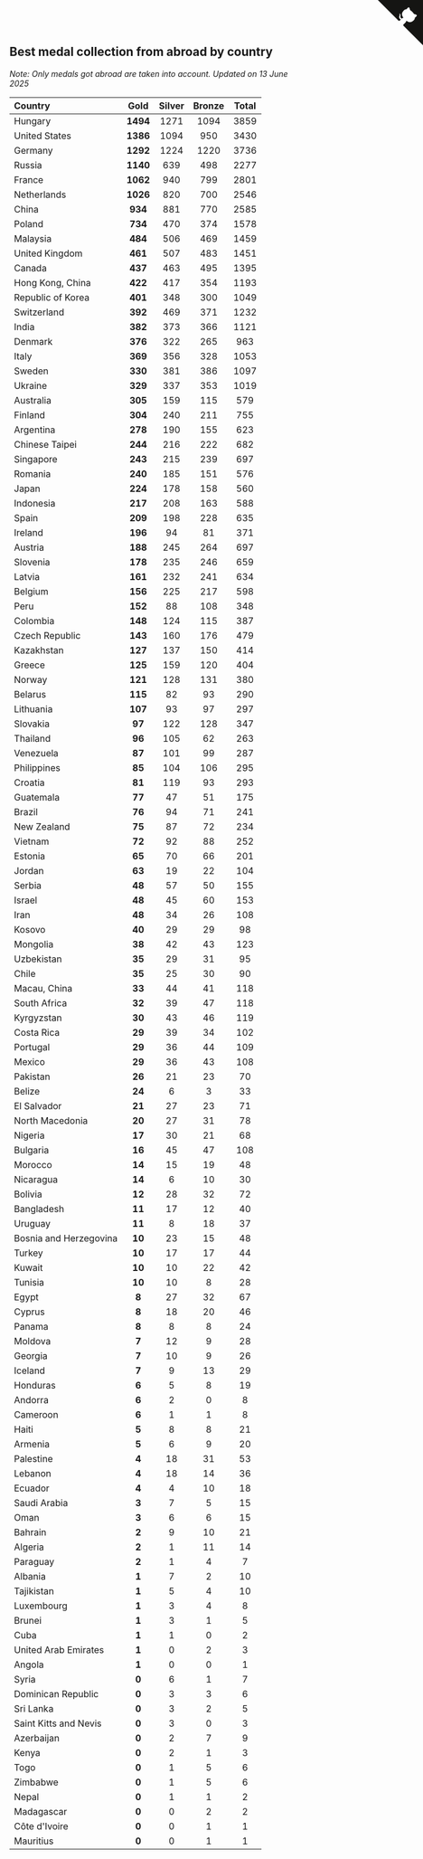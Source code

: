 ## Best medal collection from abroad by country

*Note: Only medals got abroad are taken into account.*
*Updated on 13 June 2025*

| Country | Gold | Silver | Bronze | Total |
| :--- | :--: | :--: | :--: | :--: |
| Hungary | **1494** | 1271 | 1094 | 3859 |
| United States | **1386** | 1094 | 950 | 3430 |
| Germany | **1292** | 1224 | 1220 | 3736 |
| Russia | **1140** | 639 | 498 | 2277 |
| France | **1062** | 940 | 799 | 2801 |
| Netherlands | **1026** | 820 | 700 | 2546 |
| China | **934** | 881 | 770 | 2585 |
| Poland | **734** | 470 | 374 | 1578 |
| Malaysia | **484** | 506 | 469 | 1459 |
| United Kingdom | **461** | 507 | 483 | 1451 |
| Canada | **437** | 463 | 495 | 1395 |
| Hong Kong, China | **422** | 417 | 354 | 1193 |
| Republic of Korea | **401** | 348 | 300 | 1049 |
| Switzerland | **392** | 469 | 371 | 1232 |
| India | **382** | 373 | 366 | 1121 |
| Denmark | **376** | 322 | 265 | 963 |
| Italy | **369** | 356 | 328 | 1053 |
| Sweden | **330** | 381 | 386 | 1097 |
| Ukraine | **329** | 337 | 353 | 1019 |
| Australia | **305** | 159 | 115 | 579 |
| Finland | **304** | 240 | 211 | 755 |
| Argentina | **278** | 190 | 155 | 623 |
| Chinese Taipei | **244** | 216 | 222 | 682 |
| Singapore | **243** | 215 | 239 | 697 |
| Romania | **240** | 185 | 151 | 576 |
| Japan | **224** | 178 | 158 | 560 |
| Indonesia | **217** | 208 | 163 | 588 |
| Spain | **209** | 198 | 228 | 635 |
| Ireland | **196** | 94 | 81 | 371 |
| Austria | **188** | 245 | 264 | 697 |
| Slovenia | **178** | 235 | 246 | 659 |
| Latvia | **161** | 232 | 241 | 634 |
| Belgium | **156** | 225 | 217 | 598 |
| Peru | **152** | 88 | 108 | 348 |
| Colombia | **148** | 124 | 115 | 387 |
| Czech Republic | **143** | 160 | 176 | 479 |
| Kazakhstan | **127** | 137 | 150 | 414 |
| Greece | **125** | 159 | 120 | 404 |
| Norway | **121** | 128 | 131 | 380 |
| Belarus | **115** | 82 | 93 | 290 |
| Lithuania | **107** | 93 | 97 | 297 |
| Slovakia | **97** | 122 | 128 | 347 |
| Thailand | **96** | 105 | 62 | 263 |
| Venezuela | **87** | 101 | 99 | 287 |
| Philippines | **85** | 104 | 106 | 295 |
| Croatia | **81** | 119 | 93 | 293 |
| Guatemala | **77** | 47 | 51 | 175 |
| Brazil | **76** | 94 | 71 | 241 |
| New Zealand | **75** | 87 | 72 | 234 |
| Vietnam | **72** | 92 | 88 | 252 |
| Estonia | **65** | 70 | 66 | 201 |
| Jordan | **63** | 19 | 22 | 104 |
| Serbia | **48** | 57 | 50 | 155 |
| Israel | **48** | 45 | 60 | 153 |
| Iran | **48** | 34 | 26 | 108 |
| Kosovo | **40** | 29 | 29 | 98 |
| Mongolia | **38** | 42 | 43 | 123 |
| Uzbekistan | **35** | 29 | 31 | 95 |
| Chile | **35** | 25 | 30 | 90 |
| Macau, China | **33** | 44 | 41 | 118 |
| South Africa | **32** | 39 | 47 | 118 |
| Kyrgyzstan | **30** | 43 | 46 | 119 |
| Costa Rica | **29** | 39 | 34 | 102 |
| Portugal | **29** | 36 | 44 | 109 |
| Mexico | **29** | 36 | 43 | 108 |
| Pakistan | **26** | 21 | 23 | 70 |
| Belize | **24** | 6 | 3 | 33 |
| El Salvador | **21** | 27 | 23 | 71 |
| North Macedonia | **20** | 27 | 31 | 78 |
| Nigeria | **17** | 30 | 21 | 68 |
| Bulgaria | **16** | 45 | 47 | 108 |
| Morocco | **14** | 15 | 19 | 48 |
| Nicaragua | **14** | 6 | 10 | 30 |
| Bolivia | **12** | 28 | 32 | 72 |
| Bangladesh | **11** | 17 | 12 | 40 |
| Uruguay | **11** | 8 | 18 | 37 |
| Bosnia and Herzegovina | **10** | 23 | 15 | 48 |
| Turkey | **10** | 17 | 17 | 44 |
| Kuwait | **10** | 10 | 22 | 42 |
| Tunisia | **10** | 10 | 8 | 28 |
| Egypt | **8** | 27 | 32 | 67 |
| Cyprus | **8** | 18 | 20 | 46 |
| Panama | **8** | 8 | 8 | 24 |
| Moldova | **7** | 12 | 9 | 28 |
| Georgia | **7** | 10 | 9 | 26 |
| Iceland | **7** | 9 | 13 | 29 |
| Honduras | **6** | 5 | 8 | 19 |
| Andorra | **6** | 2 | 0 | 8 |
| Cameroon | **6** | 1 | 1 | 8 |
| Haiti | **5** | 8 | 8 | 21 |
| Armenia | **5** | 6 | 9 | 20 |
| Palestine | **4** | 18 | 31 | 53 |
| Lebanon | **4** | 18 | 14 | 36 |
| Ecuador | **4** | 4 | 10 | 18 |
| Saudi Arabia | **3** | 7 | 5 | 15 |
| Oman | **3** | 6 | 6 | 15 |
| Bahrain | **2** | 9 | 10 | 21 |
| Algeria | **2** | 1 | 11 | 14 |
| Paraguay | **2** | 1 | 4 | 7 |
| Albania | **1** | 7 | 2 | 10 |
| Tajikistan | **1** | 5 | 4 | 10 |
| Luxembourg | **1** | 3 | 4 | 8 |
| Brunei | **1** | 3 | 1 | 5 |
| Cuba | **1** | 1 | 0 | 2 |
| United Arab Emirates | **1** | 0 | 2 | 3 |
| Angola | **1** | 0 | 0 | 1 |
| Syria | **0** | 6 | 1 | 7 |
| Dominican Republic | **0** | 3 | 3 | 6 |
| Sri Lanka | **0** | 3 | 2 | 5 |
| Saint Kitts and Nevis | **0** | 3 | 0 | 3 |
| Azerbaijan | **0** | 2 | 7 | 9 |
| Kenya | **0** | 2 | 1 | 3 |
| Togo | **0** | 1 | 5 | 6 |
| Zimbabwe | **0** | 1 | 5 | 6 |
| Nepal | **0** | 1 | 1 | 2 |
| Madagascar | **0** | 0 | 2 | 2 |
| Côte d'Ivoire | **0** | 0 | 1 | 1 |
| Mauritius | **0** | 0 | 1 | 1 |


<a href="https://github.com/jonatanklosko/wca_statistics" class="github-corner" aria-label="View source on Github"><svg width="80" height="80" viewBox="0 0 250 250" style="fill:#151513; color:#fff; position: absolute; top: 0; border: 0; right: 0;" aria-hidden="true"><path d="M0,0 L115,115 L130,115 L142,142 L250,250 L250,0 Z"></path><path d="M128.3,109.0 C113.8,99.7 119.0,89.6 119.0,89.6 C122.0,82.7 120.5,78.6 120.5,78.6 C119.2,72.0 123.4,76.3 123.4,76.3 C127.3,80.9 125.5,87.3 125.5,87.3 C122.9,97.6 130.6,101.9 134.4,103.2" fill="currentColor" style="transform-origin: 130px 106px;" class="octo-arm"></path><path d="M115.0,115.0 C114.9,115.1 118.7,116.5 119.8,115.4 L133.7,101.6 C136.9,99.2 139.9,98.4 142.2,98.6 C133.8,88.0 127.5,74.4 143.8,58.0 C148.5,53.4 154.0,51.2 159.7,51.0 C160.3,49.4 163.2,43.6 171.4,40.1 C171.4,40.1 176.1,42.5 178.8,56.2 C183.1,58.6 187.2,61.8 190.9,65.4 C194.5,69.0 197.7,73.2 200.1,77.6 C213.8,80.2 216.3,84.9 216.3,84.9 C212.7,93.1 206.9,96.0 205.4,96.6 C205.1,102.4 203.0,107.8 198.3,112.5 C181.9,128.9 168.3,122.5 157.7,114.1 C157.9,116.9 156.7,120.9 152.7,124.9 L141.0,136.5 C139.8,137.7 141.6,141.9 141.8,141.8 Z" fill="currentColor" class="octo-body"></path></svg></a><style>.github-corner:hover .octo-arm{animation:octocat-wave 560ms ease-in-out}@keyframes octocat-wave{0%,100%{transform:rotate(0)}20%,60%{transform:rotate(-25deg)}40%,80%{transform:rotate(10deg)}}@media (max-width:500px){.github-corner:hover .octo-arm{animation:none}.github-corner .octo-arm{animation:octocat-wave 560ms ease-in-out}}</style>

